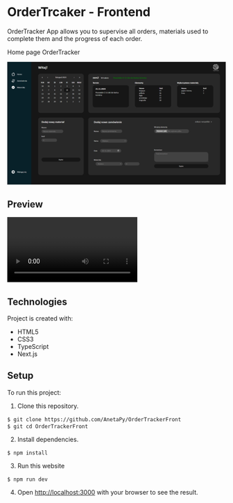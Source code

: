 # OrderTrcaker - Frontend

OrderTracker App allows you to supervise all orders, materials used to complete them and the progress of each order.

Home page OrderTracker

![homePage](https://github.com/AnetaPy/OrderTrackerFront/blob/main/toReadMe/OrderTRacker_pic.png?raw=true)

## Preview

![Preview](https://github.com/AnetaPy/OrderTrackerFront/blob/main/toReadMe/OrderTracker.mp4?raw=true)

## Technologies

Project is created with:
* HTML5
* CSS3
* TypeScript
* Next.js

## Setup

To run this project: 

1. Clone this repository.
```
$ git clone https://github.com/AnetaPy/OrderTrackerFront
$ git cd OrderTrackerFront
```

2. Install dependencies.
```
$ npm install
```

3. Run this website
```
$ npm run dev
```

4. Open [http://localhost:3000](http://localhost:3000) with your browser to see the result.
